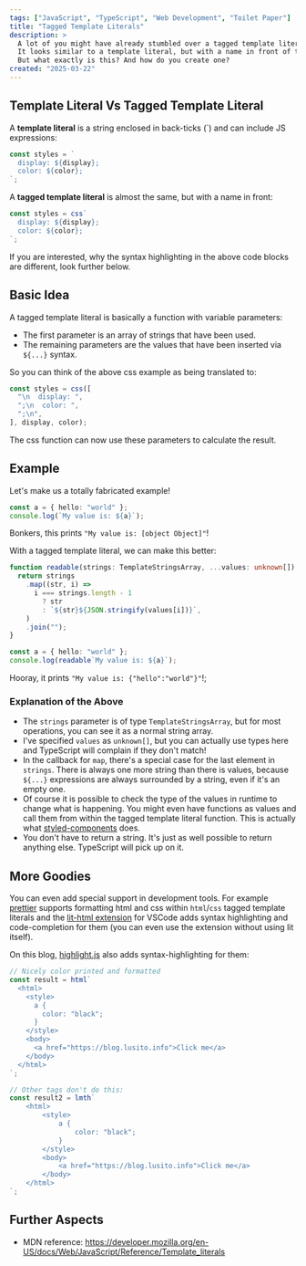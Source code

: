 ```yaml
---
tags: ["JavaScript", "TypeScript", "Web Development", "Toilet Paper"]
title: "Tagged Template Literals"
description: >
  A lot of you might have already stumbled over a tagged template literal.
  It looks similar to a template literal, but with a name in front of the first `.
  But what exactly is this? And how do you create one?
created: "2025-03-22"
---
```


## Template Literal Vs Tagged Template Literal

A **template literal** is a string enclosed in back-ticks (\`) and can include JS expressions:

```ts
const styles = `
  display: ${display};
  color: ${color};
`;
```

A **tagged template literal** is almost the same, but with a name in front:

```ts
const styles = css`
  display: ${display};
  color: ${color};
`;
```

If you are interested, why the syntax highlighting in the above code blocks are different, look further below.

## Basic Idea

A tagged template literal is basically a function with variable parameters:

- The first parameter is an array of strings that have been used.
- The remaining parameters are the values that have been inserted via `${...}` syntax.

So you can think of the above css example as being translated to:

<!-- prettier-ignore -->
```ts
const styles = css([
  "\n  display: ",
  ";\n  color: ",
  ";\n",
], display, color);
```

The css function can now use these parameters to calculate the result.

## Example

Let's make us a totally fabricated example!

```ts
const a = { hello: "world" };
console.log(`My value is: ${a}`);
```

Bonkers, this prints `"My value is: [object Object]"`!

With a tagged template literal, we can make this better:

<!-- prettier-ignore -->
```ts
function readable(strings: TemplateStringsArray, ...values: unknown[]) {
  return strings
    .map((str, i) =>
      i === strings.length - 1
        ? str
        : `${str}${JSON.stringify(values[i])}`,
    )
    .join("");
}

const a = { hello: "world" };
console.log(readable`My value is: ${a}`);
```

Hooray, it prints `"My value is: {"hello":"world"}"`!;

### Explanation of the Above

- The `strings` parameter is of type `TemplateStringsArray`, but for most operations, you can see it as a normal string array.
- I've specified `values` as `unknown[]`, but you can actually use types here and TypeScript will complain if they don't match!
- In the callback for `map`, there's a special case for the last element in `strings`.
  There is always one more string than there is values, because `${...}` expressions are always surrounded by a string, even if it's an empty one.
- Of course it is possible to check the type of the values in runtime to change what is happening. You might even have functions as values and call them from within the tagged template literal function. This is actually what [styled-components](https://styled-components.com/) does.
- You don't have to return a string. It's just as well possible to return anything else. TypeScript will pick up on it.

## More Goodies

You can even add special support in development tools. For example [prettier](https://prettier.io/blog/2020/08/24/2.1.0.html) supports formatting html and css within `html`/`css` tagged template literals and the [lit-html extension](https://marketplace.visualstudio.com/items?itemName=bierner.lit-html) for VSCode adds syntax highlighting and code-completion for them (you can even use the extension without using lit itself).

On this blog, [highlight.js](https://highlightjs.org/) also adds syntax-highlighting for them:

```ts
// Nicely color printed and formatted
const result = html`
  <html>
    <style>
      a {
        color: "black";
      }
    </style>
    <body>
      <a href="https://blog.lusito.info">Click me</a>
    </body>
  </html>
`;

// Other tags don't do this:
const result2 = lmth`
    <html>
        <style>
            a {
                color: "black";
            }
        </style>
        <body>
            <a href="https://blog.lusito.info">Click me</a>
        </body>
    </html>
`;
```

## Further Aspects

- MDN reference: https://developer.mozilla.org/en-US/docs/Web/JavaScript/Reference/Template_literals
